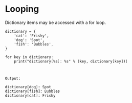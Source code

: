 # Looping

Dictionary items may be accessed with a for loop.

```
dictionary = {
    'cat': 'Frisky',
    'dog': 'Spot',
    'fish': 'Bubbles',
}

for key in dictionary:
    print("dictionary[%s]: %s" % (key, dictionary[key]))
    
    
    
Output:

dictionary[dog]: Spot
dictionary[fish]: Bubbles
dictionary[cat]: Frisky
```



